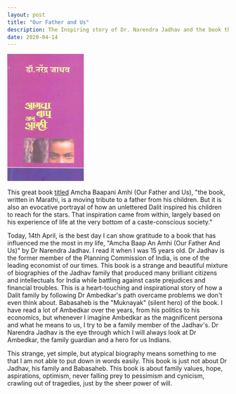 ```yaml
---
layout: post
title: "Our Father and Us"
description: The Inspiring story of Dr. Narendra Jadhav and the book that influenced me the most.  
date: 2020-04-14
---
```


![Our Father And We](https://github.com/AbhiK24/abhik24.github.io/blob/master/our%20father%20and%20we.jpeg?raw=true)

This great book [titled](https://www.indiatoday.in/magazine/society-the-arts/books/story/19951031-a-book-on-how-an-unlettered-dalit-inspired-his-children-to-excel-in-life-wins-wide-acclaim-806808-1995-10-31) Amcha Baapani Amhi (Our Father and Us), "the book, written in Marathi, is a moving tribute to a father from his children. But it is also an evocative portrayal of how an unlettered Dalit inspired his children to reach for the stars. That inspiration came from within, largely based on his experience of life at the very bottom of a caste-conscious society."

Today, 14th April, is the best day I can show gratitude to a book that has influenced me the most in my life, "Amcha Baap An Amhi (Our Father And Us)" by Dr Narendra Jadhav. I read it when I was 15 years old.  Dr Jadhav is the former member of the Planning Commission of India, is one of the leading economist of our times. This book is a strange and beautiful mixture of biographies of the Jadhav family that produced many brilliant citizens and intellectuals for India while battling against caste prejudices and financial troubles. This is a heart-touching and inspirational story of how a Dalit family by following Dr Ambedkar's path overcame problems we don't even think about. Babasaheb is the "Muknayak" (silent hero) of the book. I have read a lot of Ambedkar over the years, from his politics to his economics, but whenever I imagine Ambedkar as the magnificent persona and what he means to us, I try to be a family member of the Jadhav's. 
Dr Narendra Jadhav is the eye through which I will always look at Dr Ambedkar, the family guardian and a hero for us Indians.

This strange, yet simple, but atypical biography means something to me that I am not able to put down in words easily. This book is just not about Dr Jadhav, his family and Babasaheb. This book is about family values, hope, aspirations, optimism, never falling prey to pessimism and cynicism, crawling out of tragedies, just by the sheer power of will.
